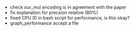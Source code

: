 - check our_mul encoding is in agreement with the paper
- fix explanation for precsion relative (80%)
- fixed CPU ID in bash script for performance, is this okay? 
- graph_performance accept a file